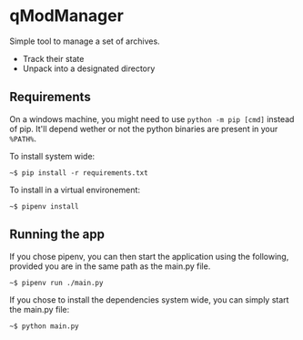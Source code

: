 # qModManager

Simple tool to manage a set of archives.

 * Track their state
 * Unpack into a designated directory

## Requirements

On a windows machine, you might need to use `python -m pip [cmd]` instead of pip. It'll depend wether or not the python binaries are present in your `%PATH%`.

To install system wide:

```
~$ pip install -r requirements.txt
```

To install in a virtual environement:
```
~$ pipenv install
```

## Running the app

If you chose pipenv, you can then start the application using the following, provided you are in the same path as the main.py file.
```
~$ pipenv run ./main.py
```

If you chose to install the dependencies system wide, you can simply start the main.py file:
```
~$ python main.py
```